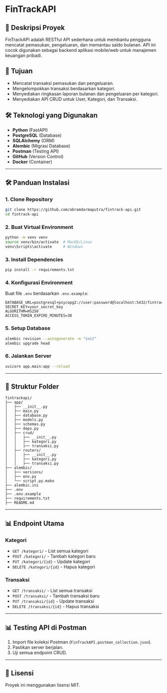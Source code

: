 # FinTrackAPI

## 🌟 Deskripsi Proyek

FinTrackAPI adalah RESTful API sederhana untuk membantu pengguna mencatat pemasukan, pengeluaran, dan memantau saldo bulanan. API ini cocok digunakan sebagai backend aplikasi mobile/web untuk manajemen keuangan pribadi.

## 🎯 Tujuan

* Mencatat transaksi pemasukan dan pengeluaran.
* Mengelompokkan transaksi berdasarkan kategori.
* Menyediakan ringkasan laporan bulanan dan pengeluaran per kategori.
* Menyediakan API CRUD untuk User, Kategori, dan Transaksi.

## 🛠️ Teknologi yang Digunakan

* **Python** (FastAPI)
* **PostgreSQL** (Database)
* **SQLAlchemy** (ORM)
* **Alembic** (Migrasi Database)
* **Postman** (Testing API)
* **GitHub** (Version Control)
* **Docker** (Container)

---

## 🛠️ Panduan Instalasi

### 1. Clone Repository

```bash
git clone https://github.com/abramdarmaputra/fintrack-api.git
cd fintrack-api
```

### 2. Buat Virtual Environment

```bash
python -m venv venv
source venv/bin/activate  # MacOS/Linux
venv\Scripts\activate     # Windows
```

### 3. Install Dependencies

```bash
pip install -r requirements.txt
```

### 4. Konfigurasi Environment

Buat file `.env` berdasarkan `.env.example`:

```env
DATABASE_URL=postgresql+psycopg2://user:password@localhost:5432/fintrack_db
SECRET_KEY=your_secret_key
ALGORITHM=HS256
ACCESS_TOKEN_EXPIRE_MINUTES=30
```

### 5. Setup Database

```bash
alembic revision --autogenerate -m "init"
alembic upgrade head
```

### 6. Jalankan Server

```bash
uvicorn app.main:app --reload
```

---

## 📂 Struktur Folder

```
fintrackapi/
├── app/
│   ├── __init__.py
│   ├── main.py
│   ├── database.py
│   ├── models.py
│   ├── schemas.py
│   ├── deps.py
│   ├── crud/
│   │   ├── __init__.py
│   │   ├── kategori.py
│   │   ├── transaksi.py
│   ├── routers/
│   │   ├── __init__.py
│   │   ├── kategori.py
│   │   ├── transaksi.py
├── alembic/
│   ├── versions/
│   ├── env.py
│   └── script.py.mako
├── alembic.ini
├── .env
├── .env.example
├── requirements.txt
├── README.md
```

---

## 📊 Endpoint Utama

### **Kategori**

* `GET /kategori/` - List semua kategori
* `POST /kategori/` - Tambah kategori baru
* `PUT /kategori/{id}` - Update kategori
* `DELETE /kategori/{id}` - Hapus kategori

### **Transaksi**

* `GET /transaksi/` - List semua transaksi
* `POST /transaksi/` - Tambah transaksi baru
* `PUT /transaksi/{id}` - Update transaksi
* `DELETE /transaksi/{id}` - Hapus transaksi

---

## 📊 Testing API di Postman

1. Import file koleksi Postman (`FinTrackAPI.postman_collection.json`).
2. Pastikan server berjalan.
3. Uji semua endpoint CRUD.

---

## 📝 Lisensi

Proyek ini menggunakan lisensi MIT.
